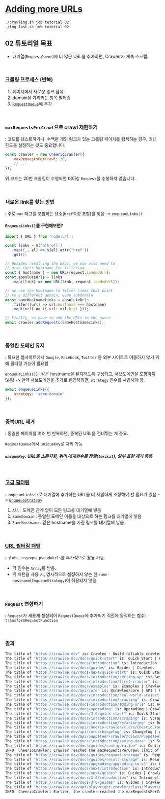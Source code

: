 # [Adding more URLs](https://crawlee.dev/docs/introduction/adding-urls)

```sh
./crawling.sh job tutorial 02
./log-last.sh job tutorial 02
```

## 02 튜토리얼 목표

- 대기열(`RequestQueue`)에 더 많은 URL을 추가하면, Crawler가 계속 스크랩.

<br>

### 크롤링 프로세스 (반복)

1. 페이지에서 새로운 링크 탐색
2. domain을 가리키는 항목 필터링
3. [`RequestQueue`](https://crawlee.dev/api/core/function/enqueueLinks)에 추가


<br>


### `maxRequestsPerCrawl`으로 crawl 제한하기

: 코드를 테스트하거나, 수백만 개의 링크가 있는 크롤링 페이지를 탐색하는 경우, 최대 한도를 설정하는 것도 중요합니다.

```js
const crawler = new CheerioCrawler({
    maxRequestsPerCrawl: 20,
    // ...
});
```

위 코드는 20번 크롤링이 수행되면 더이상 `Request`를 수행하지 않습니다.


<br>


### 새로운 link를 찾는 방법

: 주로 `<a>` 태그를 포함하는 요소(`href`속성 포함)를 찾음 -> `enqueueLinks()`

#### `EnqueueLinks()`를 구현해보면?

```js
import { URL } from 'node:url';

const links = $('a[href]')
   .map((_, el) => $(el).attr('href'))
   .get();

// Besides resolving the URLs, we now also need to
// grab their hostname for filtering.
const { hostname } = new URL(request.loadedUrl);
const absoluteUrls = links
   .map((link) => new URL(link, request.loadedUrl));

// We use the hostname to filter links that point
// to a different domain, even subdomain.
const sameHostnameLinks = absoluteUrls
   .filter((url) => url.hostname === hostname)
   .map((url) => ({ url: url.href }));

// Finally, we have to add the URLs to the queue
await crawler.addRequests(sameHostnameLinks);
```

<br>

### 동일한 도메인 유지

: 목표한 웹사이트에서 `Google`, `Facebook`, `Twitter` 등 외부 사이트로 이동하지 않기 위해 필터링 기능이 필요함

`enqueueLinks()`는 같은 hostname을 유지하도록 구성되고, 서브도메인을 포함하지 않음!
-> 만약 서브도메인을 추가로 반영하려면, `strategy` 인수를 사용해야 함.

```js
await enqueueLinks({
    strategy: 'same-domain'
});
```

<br>


### 중복URL 제거

: 동일한 페이지를 여러 번 반복하면, 중복된 URL을 건너뛰는 게 중요.

`RequestQueue`에서 `uniqueKey`로 처리 가능

##### `uniqueKey`: URL을 소문자화, 쿼리 매개변수를 정렬(`lexical`), 일부 표현 제거 등등


<br>



### [고급 필터링](https://crawlee.dev/api/core/enum/EnqueueStrategy)

: `enqueueLinks()`로 대기열에 추가하는 URL을 더 세밀하게 조정해야 할 필요가 있음 -> [`EnqueueStrategy`](https://crawlee.dev/api/core/enum/EnqueueStrategy)

1. `All` : 도메인 관계 없이 모든 링크를 대기열에 넣음
2. `SameDomain` : 동일한 도메인 이름을 대상으로 하는 링크를 대기열에 넣음
3. `SameHostname` : 같은 hostname을 가진 링크를 대기열에 넣음



<br>


### [URL 필터링 패턴](https://crawlee.dev/api/core/interface/EnqueueLinksOptions)

: `globs`, `regexps`, `pseudoUrls`를 추가적으로 활용 가능.

- 각 인수는 `Array`를 받음.
- 위 패턴을 사용 시, 명시적으로 설정하지 않는 한 `same-hostname`(`EnqueueStrategy`)이 적용되지 않음.


<br>


### `Request` 변형하기

: `Request`가 새롭게 생성되어 `RequestQueue`에 추가되기 직전에 동작하는 함수: `transformRequestFunction`


<br>


### 결과

```sh
The title of "https://crawlee.dev" is: Crawlee · Build reliable crawlers. Fast. | Crawlee.
The title of "https://crawlee.dev/docs/quick-start" is: Quick Start | Crawlee.
The title of "https://crawlee.dev/docs/introduction" is: Introduction | Crawlee.
The title of "https://crawlee.dev/docs/guides" is: Guides | Crawlee.
The title of "https://crawlee.dev/docs/next/quick-start" is: Quick Start | Crawlee.
The title of "https://crawlee.dev/docs/introduction/setting-up" is: Setting up | Crawlee.
The title of "https://crawlee.dev/docs/introduction/first-crawler" is: First crawler | Crawlee.
The title of "https://crawlee.dev/docs/examples" is: Examples | Crawlee.
The title of "https://crawlee.dev/api/core" is: @crawlee/core | API | Crawlee.
The title of "https://crawlee.dev/docs/introduction/real-world-project" is: Getting some real-world data | Crawlee.
The title of "https://crawlee.dev/docs/introduction/crawling" is: Crawling the Store | Crawlee.
The title of "https://crawlee.dev/docs/introduction/adding-urls" is: Adding more URLs | Crawlee.
The title of "https://crawlee.dev/docs/upgrading" is: Upgrading | Crawlee.
The title of "https://crawlee.dev/docs/3.0/quick-start" is: Quick Start | Crawlee.
The title of "https://crawlee.dev/docs/introduction/scraping" is: Scraping the Store | Crawlee.
The title of "https://crawlee.dev/docs/introduction/refactoring" is: Refactoring | Crawlee.
The title of "https://crawlee.dev/api/cheerio-crawler/class/CheerioCrawler" is: CheerioCrawler | API | Crawlee.
The title of "https://crawlee.dev/api/core/changelog" is: Changelog | API | Crawlee.
The title of "https://crawlee.dev/api/puppeteer-crawler/class/PuppeteerCrawler" is: PuppeteerCrawler | API | Crawlee.
The title of "https://crawlee.dev/docs/introduction/saving-data" is: Saving data | Crawlee.
The title of "https://crawlee.dev/docs/guides/configuration" is: Configuration | Crawlee.
INFO  CheerioCrawler: Crawler reached the maxRequestsPerCrawl limit of 20 requests and will shut down soon. Requests that are in progress will be allowed to finish.
The title of "https://crawlee.dev/docs/guides/request-storage" is: Request Storage | Crawlee.
The title of "https://crawlee.dev/docs/guides/result-storage" is: Result Storage | Crawlee.
The title of "https://crawlee.dev/docs/upgrading/upgrading-to-v3" is: Upgrading to v3 | Crawlee.
The title of "https://crawlee.dev/docs/next/introduction" is: Introduction | Crawlee.
The title of "https://crawlee.dev/docs/next/guides" is: Guides | Crawlee.
The title of "https://crawlee.dev/docs/3.0/introduction" is: Introduction | Crawlee.
The title of "https://crawlee.dev/docs/3.0/guides" is: Guides | Crawlee.
The title of "https://crawlee.dev/api/playwright-crawler/class/PlaywrightCrawler" is: PlaywrightCrawler | API | Crawlee.
INFO  CheerioCrawler: Earlier, the crawler reached the maxRequestsPerCrawl limit of 20 requests and all requests that were in progress at that time have now finished. In total, the crawler processed 29 requests and will shut down.
```
